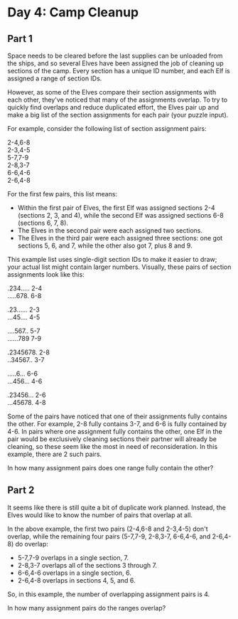 # Day 4: Camp Cleanup

## Part 1

Space needs to be cleared before the last supplies can be unloaded from the
ships, and so several Elves have been assigned the job of cleaning up sections
of the camp. Every section has a unique ID number, and each Elf is assigned a
range of section IDs.

However, as some of the Elves compare their section assignments with each other,
they've noticed that many of the assignments overlap. To try to quickly find
overlaps and reduce duplicated effort, the Elves pair up and make a big list of
the section assignments for each pair (your puzzle input).

For example, consider the following list of section assignment pairs:

2-4,6-8\
2-3,4-5\
5-7,7-9\
2-8,3-7\
6-6,4-6\
2-6,4-8

For the first few pairs, this list means:

- Within the first pair of Elves, the first Elf was assigned sections 2-4
  (sections 2, 3, and 4), while the second Elf was assigned sections 6-8
  (sections 6, 7, 8).
- The Elves in the second pair were each assigned two sections.
- The Elves in the third pair were each assigned three sections: one got
  sections 5, 6, and 7, while the other also got 7, plus 8 and 9.

This example list uses single-digit section IDs to make it easier to draw; your
actual list might contain larger numbers. Visually, these pairs of section
assignments look like this:

.234.....  2-4\
.....678.  6-8

.23......  2-3\
...45....  4-5

....567..  5-7\
......789  7-9

.2345678.  2-8\
..34567..  3-7

.....6...  6-6\
...456...  4-6

.23456...  2-6\
...45678.  4-8

Some of the pairs have noticed that one of their assignments fully contains the
other. For example, 2-8 fully contains 3-7, and 6-6 is fully contained by 4-6.
In pairs where one assignment fully contains the other, one Elf in the pair
would be exclusively cleaning sections their partner will already be cleaning,
so these seem like the most in need of reconsideration. In this example, there
are 2 such pairs.

In how many assignment pairs does one range fully contain the other?

## Part 2

It seems like there is still quite a bit of duplicate work planned. Instead, the
Elves would like to know the number of pairs that overlap at all.

In the above example, the first two pairs (2-4,6-8 and 2-3,4-5) don't overlap,
while the remaining four pairs (5-7,7-9, 2-8,3-7, 6-6,4-6, and 2-6,4-8) do
overlap:

- 5-7,7-9 overlaps in a single section, 7.
- 2-8,3-7 overlaps all of the sections 3 through 7.
- 6-6,4-6 overlaps in a single section, 6.
- 2-6,4-8 overlaps in sections 4, 5, and 6.

So, in this example, the number of overlapping assignment pairs is 4.

In how many assignment pairs do the ranges overlap?
